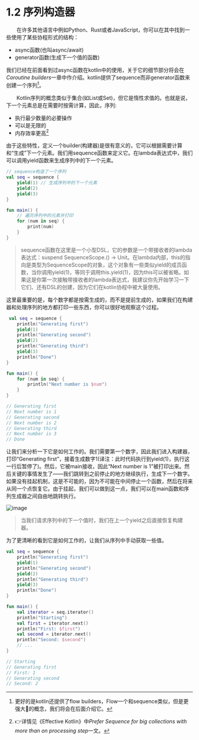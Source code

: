 # 1.2 序列构造器
&emsp;&emsp;在许多其他语言中例如Python、Rust或者JavaScript，你可以在其中找到一些使用了某些协程形式的结构：
 - async函数(也叫async/await)
 - generator函数(生成下一个值的函数)

我们已经在前面看到过async函数在kotlin中的使用，关于它的细节部分将会在*Coroutine builders*一章中作介绍。kotlin提供了sequence而非generator函数来创建一个序列[^1]。

&emsp;&emsp;Kotlin序列的概念类似于集合(如List或Set)，但它是惰性求值的。也就是说，下一个元素总是在需要时按需计算，因此，序列:
- 执行最少数量的必要操作
- 可以是无限的
- 内存效率更高[^2]

由于这些特性，定义一个builder(构建器)是很有意义的，它可以根据需要计算和“生成”下一个元素。我们用sequence函数来定义它。在lambda表达式中，我们可以调用yield函数来生成序列中的下一个元素。
```kotlin
// sequence构造了一个序列
val seq = sequence {
    yield(1) // 生成序列中的下一个元素
    yield(2)
    yield(3)
}

fun main() {
    // 遍历序列中的元素并打印
    for (num in seq) {
        print(num)
    }
}
```

> sequence函数在这里是一个小型DSL，它的参数是一个带接收者的lambda表达式：suspend SequenceScope<T>.() -> Unit。在lambda内部，this的指向是类型为SequenceScope<T>的对象，这个对象有一些类似yield的成员函数，当你调用yield(1)，等同于调用this.yield(1)，因为this可以被省略。如果这是你第一次接触带接收者的lambda表达式，我建议你先开始学习一下它们、还有DSL的创建，因为它们在kotlin协程中被大量使用。
 
这里最重要的是，每个数字都是按需生成的，而不是提前生成的，如果我们在构建器和处理序列的地方都打印一些东西，你可以很好地观察这个过程。
```kotlin
 val seq = sequence {
    println("Generating first")
    yield(1)
    println("Generating second")
    yield(2)
    println("Generating third")
    yield(3)
    println("Done")
}

fun main() {
    for (num in seq) {
        println("Next number is $num")
    }
}

// Generating first
// Next number is 1
// Generating second
// Next number is 2
// Generating third
// Next number is 3
// Done
```
让我们来分析一下它是如何工作的。我们需要第一个数字，因此我们进入构建器，打印“Generating first”，接着生成数字1(译注：此时代码执行到yield(1)，执行这一行后暂停了)。然后，它被main接收，因此“Next number is 1”被打印出来。然后关键的事情发生了——我们跳转到之前停止的地方继续执行，生成下一个数字。如果没有挂起机制，这是不可能的，因为不可能在中间停止一个函数，然后在将来从同一个点恢复它。由于挂起，我们可以做到这一点，我们可以在main函数和序列生成器之间自由地跳转执行。

![image](https://user-images.githubusercontent.com/19266436/187365431-0feaf472-24f1-47f7-ae79-337c4f9a0543.png)
> 当我们请求序列中的下一个值时，我们在上一个yield之后直接恢复构建器。
 
为了更清晰的看到它是如何工作的，让我们从序列中手动获取一些值。
```kotlin
val seq = sequence {
    println("Generating first")
    yield(1)
    println("Generating second")
    yield(2)
    println("Generating third")
    yield(3)
    println("Done")
}

fun main() {
    val iterator = seq.iterator()
    println("Starting")
    val first = iterator.next()
    println("First: $first")
    val second = iterator.next()
    println("Second: $second")
    // ...
}

// Starting
// Generating first
// First: 1
// Generating second
// Second: 2
```
[^1]: 更好的是kotlin还提供了flow builders，Flow一个和sequence类似，但是更强大:muscle:的概念，我们将会在后面介绍它。
[^2]: :point_right:详情见《Effective Kotlin》中*Prefer Sequence for big collections with more than on processing step*一文。

